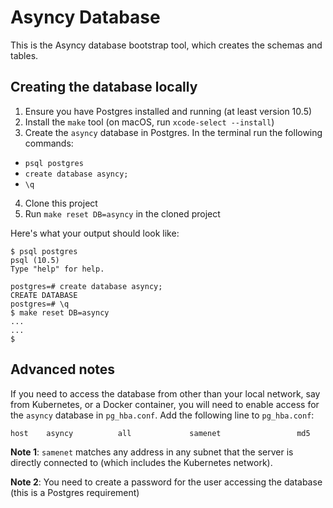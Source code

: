 # Asyncy Database
This is the Asyncy database bootstrap tool, which creates the schemas and tables.

## Creating the database locally
1. Ensure you have Postgres installed and running (at least version 10.5)
2. Install the `make` tool (on macOS, run `xcode-select --install`)
3. Create the `asyncy` database in Postgres. In the terminal run the following commands:
  - `psql postgres`
  - `create database asyncy;`
  - `\q`
4. Clone this project
5. Run `make reset DB=asyncy` in the cloned project

Here's what your output should look like:
```shell
$ psql postgres
psql (10.5)
Type "help" for help.

postgres=# create database asyncy;
CREATE DATABASE
postgres=# \q
$ make reset DB=asyncy
...
...
$
```

## Advanced notes
If you need to access the database from other than your local network, say from Kubernetes, or a Docker container, you will need to enable access for the `asyncy` database in `pg_hba.conf`. Add the following line to `pg_hba.conf`:
```
host	asyncy			all				samenet					md5
```

**Note 1**: `samenet` matches any address in any subnet that the server is directly connected to (which includes the Kubernetes network).

**Note 2**: You need to create a password for the user accessing the database (this is a Postgres requirement)
